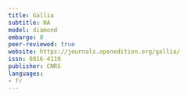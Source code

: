 ```yaml
---
title: Gallia
subtitle: NA
model: diamond
embargo: 0
peer-reviewed: true
website: https://journals.openedition.org/gallia/
issn: 0016-4119
publisher: CNRS
languages:
- fr
---
```

